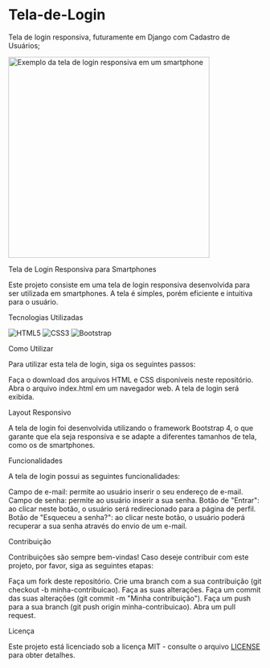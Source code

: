 # Tela-de-Login
Tela de login responsiva, futuramente em Django com Cadastro de Usuários;

<p align="left">
  <img src="https://raw.githubusercontent.com/seu-usuario/seu-repositorio/master/exemplo.png" alt="Exemplo da tela de login responsiva em um smartphone" width="400">
</p>
<p align="left"> Tela de Login Responsiva para Smartphones </p>
<p align="left"> Este projeto consiste em uma tela de login responsiva desenvolvida para ser utilizada em smartphones. A tela é simples, porém eficiente e intuitiva para o usuário. </p>
<p align="left"> Tecnologias Utilizadas </p>
<p align="left">
  <img src="https://img.shields.io/badge/HTML5-E34F26?style=for-the-badge&logo=html5&logoColor=white" alt="HTML5">
  <img src="https://img.shields.io/badge/CSS3-1572B6?style=for-the-badge&logo=css3&logoColor=white" alt="CSS3">
  <img src="https://img.shields.io/badge/Bootstrap-563D7C?style=for-the-badge&logo=bootstrap&logoColor=white" alt="Bootstrap">
</p>
<p align="left"> Como Utilizar </p>
<p align="left"> Para utilizar esta tela de login, siga os seguintes passos: </p>
Faça o download dos arquivos HTML e CSS disponíveis neste repositório.
Abra o arquivo index.html em um navegador web.
A tela de login será exibida.
<p align="left"> Layout Responsivo </p>
<p align="left"> A tela de login foi desenvolvida utilizando o framework Bootstrap 4, o que garante que ela seja responsiva e se adapte a diferentes tamanhos de tela, como os de smartphones. </p>
<p align="left"> Funcionalidades </p>
<p align="left"> A tela de login possui as seguintes funcionalidades: </p>
Campo de e-mail: permite ao usuário inserir o seu endereço de e-mail.
Campo de senha: permite ao usuário inserir a sua senha.
Botão de "Entrar": ao clicar neste botão, o usuário será redirecionado para a página de perfil.
Botão de "Esqueceu a senha?": ao clicar neste botão, o usuário poderá recuperar a sua senha através do envio de um e-mail.
<p align="left"> Contribuição </p>
<p align="left"> Contribuições são sempre bem-vindas! Caso deseje contribuir com este projeto, por favor, siga as seguintes etapas: </p>
Faça um fork deste repositório.
Crie uma branch com a sua contribuição (git checkout -b minha-contribuicao).
Faça as suas alterações.
Faça um commit das suas alterações (git commit -m "Minha contribuição").
Faça um push para a sua branch (git push origin minha-contribuicao).
Abra um pull request.
<p align="left"> Licença </p>
<p align="left"> Este projeto está licenciado sob a licença MIT - consulte o arquivo <a href="LICENSE">LICENSE</a> para obter detalhes. </p>